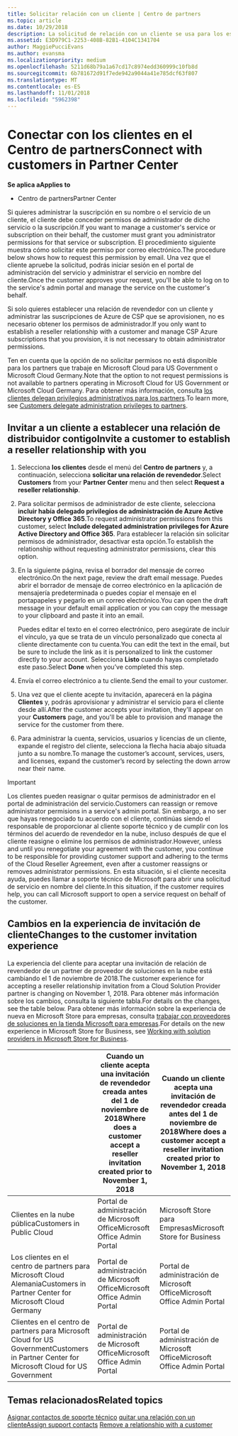 ```yaml
---
title: Solicitar relación con un cliente | Centro de partners
ms.topic: article
ms.date: 10/29/2018
description: La solicitud de relación con un cliente se usa para los escenarios multipartner y multicanal. También es útil si un cliente quita tus privilegios de administrador delegado y necesitas restaurarlos para proporcionar aprovisionamiento o soporte técnico.
ms.assetid: E3D979C1-2253-408B-82B1-4104C1341704
author: MaggiePucciEvans
ms.author: evansma
ms.localizationpriority: medium
ms.openlocfilehash: 5211d68b79a1a67cd17c8974edd360999c10fb8d
ms.sourcegitcommit: 6b781672d91f7ede942a9044a41e785dcf63f807
ms.translationtype: MT
ms.contentlocale: es-ES
ms.lasthandoff: 11/01/2018
ms.locfileid: "5962398"
---
```

# <a name="connect-with-customers-in-partner-center"></a><span data-ttu-id="cbdda-104">Conectar con los clientes en el Centro de partners</span><span class="sxs-lookup"><span data-stu-id="cbdda-104">Connect with customers in Partner Center</span></span>

**<span data-ttu-id="cbdda-105">Se aplica a</span><span class="sxs-lookup"><span data-stu-id="cbdda-105">Applies to</span></span>**

-  <span data-ttu-id="cbdda-106">Centro de partners</span><span class="sxs-lookup"><span data-stu-id="cbdda-106">Partner Center</span></span>

<span data-ttu-id="cbdda-107">Si quieres administrar la suscripción en su nombre o el servicio de un cliente, el cliente debe conceder permisos de administrador de dicho servicio o la suscripción.</span><span class="sxs-lookup"><span data-stu-id="cbdda-107">If you want to manage a customer's service or subscription on their behalf, the customer must grant you administrator permissions for that service or subscription.</span></span> <span data-ttu-id="cbdda-108">El procedimiento siguiente muestra cómo solicitar este permiso por correo electrónico.</span><span class="sxs-lookup"><span data-stu-id="cbdda-108">The procedure below shows how to request this permission by email.</span></span> <span data-ttu-id="cbdda-109">Una vez que el cliente apruebe la solicitud, podrás iniciar sesión en el portal de administración del servicio y administrar el servicio en nombre del cliente.</span><span class="sxs-lookup"><span data-stu-id="cbdda-109">Once the customer approves your request, you'll be able to log on to the service's admin portal and manage the service on the customer's behalf.</span></span> 

<span data-ttu-id="cbdda-110">Si solo quieres establecer una relación de revendedor con un cliente y administrar las suscripciones de Azure de CSP que se aprovisionen, no es necesario obtener los permisos de administrador.</span><span class="sxs-lookup"><span data-stu-id="cbdda-110">If you only want to establish a reseller relationship with a customer and manage CSP Azure subscriptions that you provision, it is not necessary to obtain administrator permissions.</span></span>

<span data-ttu-id="cbdda-111">Ten en cuenta que la opción de no solicitar permisos no está disponible para los partners que trabaje en Microsoft Cloud para US Government o Microsoft Cloud Germany.</span><span class="sxs-lookup"><span data-stu-id="cbdda-111">Note that the option to not request permissions is not available to partners operating in Microsoft Cloud for US Government or Microsoft Cloud Germany.</span></span> <span data-ttu-id="cbdda-112">Para obtener más información, consulta [los clientes delegan privilegios administrativos para los partners](https://docs.microsoft.com/en-us/partner-center/customers_revoke_admin_privileges).</span><span class="sxs-lookup"><span data-stu-id="cbdda-112">To learn more, see [Customers delegate administration privileges to partners](https://docs.microsoft.com/en-us/partner-center/customers_revoke_admin_privileges).</span></span>


## <a name="invite-a-customer-to-establish-a-reseller-relationship-with-you"></a><span data-ttu-id="cbdda-113">Invitar a un cliente a establecer una relación de distribuidor contigo</span><span class="sxs-lookup"><span data-stu-id="cbdda-113">Invite a customer to establish a reseller relationship with you</span></span>

1.  <span data-ttu-id="cbdda-114">Selecciona **los clientes** desde el menú del **Centro de partners** y, a continuación, selecciona **solicitar una relación de revendedor**.</span><span class="sxs-lookup"><span data-stu-id="cbdda-114">Select **Customers** from your **Partner Center** menu and then select **Request a reseller relationship**.</span></span>

2.  <span data-ttu-id="cbdda-115">Para solicitar permisos de administrador de este cliente, selecciona **incluir había delegado privilegios de administración de Azure Active Directory y Office 365**.</span><span class="sxs-lookup"><span data-stu-id="cbdda-115">To request administrator permissions from this customer, select **Include delegated administration privileges for Azure Active Directory and Office 365**.</span></span> <span data-ttu-id="cbdda-116">Para establecer la relación sin solicitar permisos de administrador, desactivar esta opción.</span><span class="sxs-lookup"><span data-stu-id="cbdda-116">To establish the relationship without requesting administrator permissions, clear this option.</span></span> 

3.  <span data-ttu-id="cbdda-117">En la siguiente página, revisa el borrador del mensaje de correo electrónico.</span><span class="sxs-lookup"><span data-stu-id="cbdda-117">On the next page, review the draft email message.</span></span> <span data-ttu-id="cbdda-118">Puedes abrir el borrador de mensaje de correo electrónico en la aplicación de mensajería predeterminada o puedes copiar el mensaje en el portapapeles y pegarlo en un correo electrónico.</span><span class="sxs-lookup"><span data-stu-id="cbdda-118">You can open the draft message in your default email application or you can copy the message to your clipboard and paste it into an email.</span></span> 

    <span data-ttu-id="cbdda-119">Puedes editar el texto en el correo electrónico, pero asegúrate de incluir el vínculo, ya que se trata de un vínculo personalizado que conecta al cliente directamente con tu cuenta.</span><span class="sxs-lookup"><span data-stu-id="cbdda-119">You can edit the text in the email, but be sure to include the link as it is personalized to link the customer directly to your account.</span></span> <span data-ttu-id="cbdda-120">Selecciona **Listo** cuando hayas completado este paso.</span><span class="sxs-lookup"><span data-stu-id="cbdda-120">Select **Done** when you’ve completed this step.</span></span>

3.  <span data-ttu-id="cbdda-121">Envía el correo electrónico a tu cliente.</span><span class="sxs-lookup"><span data-stu-id="cbdda-121">Send the email to your customer.</span></span>

5.  <span data-ttu-id="cbdda-122">Una vez que el cliente acepte tu invitación, aparecerá en la página **Clientes** y, podrás aprovisionar y administrar el servicio para el cliente desde allí.</span><span class="sxs-lookup"><span data-stu-id="cbdda-122">After the customer accepts your invitation, they'll appear on your **Customers** page, and you'll be able to provision and manage the service for the customer from there.</span></span>

 
6.  <span data-ttu-id="cbdda-123">Para administrar la cuenta, servicios, usuarios y licencias de un cliente, expande el registro del cliente, selecciona la flecha hacia abajo situada junto a su nombre.</span><span class="sxs-lookup"><span data-stu-id="cbdda-123">To manage the customer’s account, services, users, and licenses, expand the customer’s record by selecting the down arrow near their name.</span></span>


> [!IMPORTANT]  
> <span data-ttu-id="cbdda-124">Los clientes pueden reasignar o quitar permisos de administrador en el portal de administración del servicio.</span><span class="sxs-lookup"><span data-stu-id="cbdda-124">Customers can reassign or remove administrator permisions in a service's admin portal.</span></span> <span data-ttu-id="cbdda-125">Sin embargo, a no ser que hayas renegociado tu acuerdo con el cliente, continúas siendo el responsable de proporcionar al cliente soporte técnico y de cumplir con los términos del acuerdo de revendedor en la nube, incluso después de que el cliente reasigne o elimine los permisos de administrador.</span><span class="sxs-lookup"><span data-stu-id="cbdda-125">However, unless and until you renegotiate your agreement with the customer, you continue to be responsible for providing customer support and adhering to the terms of the Cloud Reseller Agreement, even after a customer reassigns or removes administrator permissions.</span></span> <span data-ttu-id="cbdda-126">En esta situación, si el cliente necesita ayuda, puedes llamar a soporte técnico de Microsoft para abrir una solicitud de servicio en nombre del cliente.</span><span class="sxs-lookup"><span data-stu-id="cbdda-126">In this situation, if the customer requires help, you can call Microsoft support to open a service request on behalf of the customer.</span></span>

## <a name="changes-to-the-customer-invitation-experience"></a><span data-ttu-id="cbdda-127">Cambios en la experiencia de invitación de cliente</span><span class="sxs-lookup"><span data-stu-id="cbdda-127">Changes to the customer invitation experience</span></span>
<span data-ttu-id="cbdda-128">La experiencia del cliente para aceptar una invitación de relación de revendedor de un partner de proveedor de soluciones en la nube está cambiando el 1 de noviembre de 2018.</span><span class="sxs-lookup"><span data-stu-id="cbdda-128">The customer experience for accepting a reseller relationship invitation from a Cloud Solution Provider partner is changing on November 1, 2018.</span></span> <span data-ttu-id="cbdda-129">Para obtener más información sobre los cambios, consulta la siguiente tabla.</span><span class="sxs-lookup"><span data-stu-id="cbdda-129">For details on the changes, see the table below.</span></span> <span data-ttu-id="cbdda-130">Para obtener más información sobre la experiencia de nueva en Microsoft Store para empresas, consulta [trabajar con proveedores de soluciones en la tienda Microsoft para empresas](https://docs.microsoft.com/en-us/microsoft-store/work-with-partner-microsoft-store-business).</span><span class="sxs-lookup"><span data-stu-id="cbdda-130">For details on the new experience in Microsoft Store for Business, see [Working with solution providers in Microsoft Store for Business](https://docs.microsoft.com/en-us/microsoft-store/work-with-partner-microsoft-store-business).</span></span>

|  | <span data-ttu-id="cbdda-131">Cuando un cliente acepta una invitación de revendedor creada antes del 1 de noviembre de 2018</span><span class="sxs-lookup"><span data-stu-id="cbdda-131">Where does a customer accept a reseller invitation created prior to November 1, 2018</span></span> | <span data-ttu-id="cbdda-132">Cuando un cliente acepta una invitación de revendedor creada antes del 1 de noviembre de 2018</span><span class="sxs-lookup"><span data-stu-id="cbdda-132">Where does a customer accept a reseller invitation created prior to November 1, 2018</span></span> |
|---------|---------|---------
| <span data-ttu-id="cbdda-133">Clientes en la nube pública</span><span class="sxs-lookup"><span data-stu-id="cbdda-133">Customers in Public Cloud</span></span> | <span data-ttu-id="cbdda-134">Portal de administración de Microsoft Office</span><span class="sxs-lookup"><span data-stu-id="cbdda-134">Microsoft Office Admin Portal</span></span> | <span data-ttu-id="cbdda-135">Microsoft Store para Empresas</span><span class="sxs-lookup"><span data-stu-id="cbdda-135">Microsoft Store for Business</span></span> |
| <span data-ttu-id="cbdda-136">Los clientes en el centro de partners para Microsoft Cloud Alemania</span><span class="sxs-lookup"><span data-stu-id="cbdda-136">Customers in Partner Center for Microsoft Cloud Germany</span></span> | <span data-ttu-id="cbdda-137">Portal de administración de Microsoft Office</span><span class="sxs-lookup"><span data-stu-id="cbdda-137">Microsoft Office Admin Portal</span></span> | <span data-ttu-id="cbdda-138">Portal de administración de Microsoft Office</span><span class="sxs-lookup"><span data-stu-id="cbdda-138">Microsoft Office Admin Portal</span></span> |
| <span data-ttu-id="cbdda-139">Clientes en el centro de partners para Microsoft Cloud for US Government</span><span class="sxs-lookup"><span data-stu-id="cbdda-139">Customers in Partner Center for Microsoft Cloud for US Government</span></span> | <span data-ttu-id="cbdda-140">Portal de administración de Microsoft Office</span><span class="sxs-lookup"><span data-stu-id="cbdda-140">Microsoft Office Admin Portal</span></span> | <span data-ttu-id="cbdda-141">Portal de administración de Microsoft Office</span><span class="sxs-lookup"><span data-stu-id="cbdda-141">Microsoft Office Admin Portal</span></span> |


## <a name="related-topics"></a><span data-ttu-id="cbdda-142">Temas relacionados</span><span class="sxs-lookup"><span data-stu-id="cbdda-142">Related topics</span></span>

<span data-ttu-id="cbdda-143">[Asignar contactos de soporte técnico](assign-support-contacts.md)
[quitar una relación con un cliente](remove-a-relationship.md)</span><span class="sxs-lookup"><span data-stu-id="cbdda-143">[Assign support contacts](assign-support-contacts.md)
[Remove a relationship with a customer](remove-a-relationship.md)</span></span>